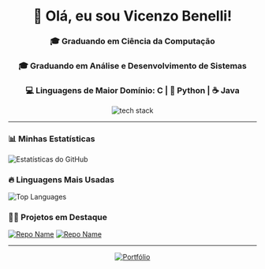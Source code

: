 <h1 align="center">👋 Olá, eu sou Vicenzo Benelli!</h1>

<h3 align="center">🎓 Graduando em Ciência da Computação</h3>
<h3 align="center">🎓 Graduando em Análise e Desenvolvimento de Sistemas</h3>
<h3 align="center">💻 Linguagens de Maior Domínio: C | 🐍 Python | ☕ Java</h3>

<p align="center">
  <img src="https://skillicons.dev/icons?i=c,python,java" alt="tech stack" />
</p>

---

### 📊 Minhas Estatísticas
![Estatísticas do GitHub](https://github-readme-stats.vercel.app/api?username=VicenzoBenelli&show_icons=true&theme=radical)

### 🔥 Linguagens Mais Usadas
![Top Languages](https://github-readme-stats.vercel.app/api/top-langs/?username=VicenzoBenelli&layout=compact&theme=dark)

### 👨‍💻 Projetos em Destaque
[![Repo Name](https://github-readme-stats.vercel.app/api/pin/?username=VicenzoBenelli&repo=VicenzoBenelli&theme=vision-friendly-dark)](https://github.com/VicenzoBenelli/VicenzoBenelli)
[![Repo Name](https://github-readme-stats.vercel.app/api/pin/?username=VicenzoBenelli&repo=projeto-exemplo&theme=vision-friendly-dark)](https://github.com/VicenzoBenelli/projeto-exemplo)

---

<p align="center">
  <a href="https://github.com/VicenzoBenelli?tab=repositories">
    <img src="https://img.shields.io/badge/Portfólio-Repositórios-blue?style=for-the-badge" alt="Portfólio">
  </a>
</p>
